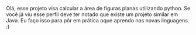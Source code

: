 Olá, esse projeto visa calcular a área de figuras planas utilizando python.
Se você já viu esse perfil deve ter notado que existe um projeto similar em Java. Eu faço isso para pôr em prática oque aprendo nas novas linguagens.
:)